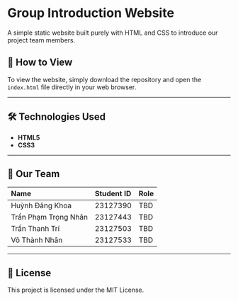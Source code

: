 # Group Introduction Website

A simple static website built purely with HTML and CSS to introduce our project team members.

## 🚀 How to View

To view the website, simply download the repository and open the `index.html` file directly in your web browser.

---

## 🛠️ Technologies Used

* **HTML5**
* **CSS3**

---

## 👥 Our Team

| Name | Student ID | Role |
| :--- | :--- | :--- |
| Huỳnh Đăng Khoa | 23127390 | TBD |
| Trần Phạm Trọng Nhân | 23127443 | TBD |
| Trần Thanh Trí | 23127503 | TBD |
| Võ Thành Nhân | 23127533 | TBD |

---

## 📜 License

This project is licensed under the MIT License.